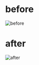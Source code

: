 # before
![before](https://user-images.githubusercontent.com/60885444/99896344-6255cd80-2cc2-11eb-84e9-3708a9982e38.png)

# after
![after](https://user-images.githubusercontent.com/60885444/99896350-6e418f80-2cc2-11eb-9924-173d4295e6d1.png)

